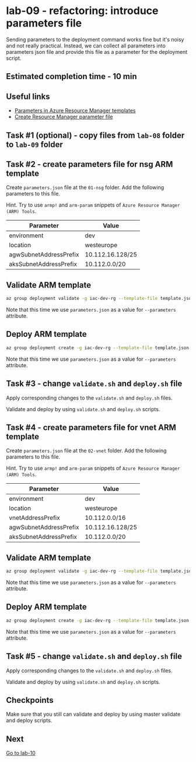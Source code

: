 # lab-09 - refactoring: introduce parameters file

Sending parameters to the deployment command works fine but it's noisy and not really practical. Instead, we can collect all parameters into parameters json file and provide this file as a parameter for the deployment script.

## Estimated completion time - 10 min

## Useful links

* [Parameters in Azure Resource Manager templates](https://docs.microsoft.com/en-us/azure/azure-resource-manager/templates/template-parameters)
* [Create Resource Manager parameter file](https://docs.microsoft.com/en-us/azure/azure-resource-manager/templates/parameter-files)

## Task #1 (optional) - copy files from `lab-08` folder to `lab-09` folder

## Task #2 - create parameters file for nsg ARM template

Create `parameters.json` file at the `01-nsg` folder.
Add the following parameters to this file.

Hint. Try to use `armp!` and `arm-param` snippets of `Azure Resource Manager (ARM) Tools`.

| Parameter  | Value |
|---|---|
| environment | dev |
| location | westeurope |
| agwSubnetAddressPrefix | 10.112.16.128/25 |
| aksSubnetAddressPrefix | 10.112.0.0/20 |

## Validate ARM template

```bash
az group deployment validate -g iac-dev-rg --template-file template.json --parameters @parameters.json -o table
```

Note that this time we use `parameters.json` as a value for `--parameters` attribute.

## Deploy ARM template

```bash
az group deployment create -g iac-dev-rg --template-file template.json --parameters @parameters.json -o table
```

Note that this time we use `parameters.json` as a value for `--parameters` attribute.

## Task #3 - change `validate.sh` and `deploy.sh` file

Apply corresponding changes to the `validate.sh` and `deploy.sh` files.

Validate and deploy by using `validate.sh` and `deploy.sh` scripts.

## Task #4 - create parameters file for vnet ARM template

Create `parameters.json` file at the `02-vnet` folder.
Add the following parameters to this file.

Hint. Try to use `armp!` and `arm-param` snippets of `Azure Resource Manager (ARM) Tools`.

| Parameter  | Value |
|---|---|
| environment | dev |
| location | westeurope |
| vnetAddressPrefix | 10.112.0.0/16 |
| agwSubnetAddressPrefix | 10.112.16.128/25 |
| aksSubnetAddressPrefix | 10.112.0.0/20 |

## Validate ARM template

```bash
az group deployment validate -g iac-dev-rg --template-file template.json --parameters @parameters.json -o table
```

Note that this time we use `parameters.json` as a value for `--parameters` attribute.

## Deploy ARM template

```bash
az group deployment create -g iac-dev-rg --template-file template.json --parameters @parameters.json -o table
```

Note that this time we use `parameters.json` as a value for `--parameters` attribute.

## Task #5 - change `validate.sh` and `deploy.sh` file

Apply corresponding changes to the `validate.sh` and `deploy.sh` files.

Validate and deploy by using `validate.sh` and `deploy.sh` scripts.

## Checkpoints

Make sure that you still can validate and deploy by using master validate and deploy scripts.

## Next

[Go to lab-10](../lab-10/readme.md)
